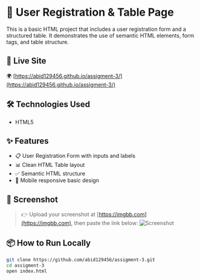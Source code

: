# 📝 User Registration & Table Page

This is a basic HTML project that includes a user registration form and a structured table. It demonstrates the use of semantic HTML elements, form tags, and table structure.

## 🔗 Live Site
🌍 [https://abid129456.github.io/assigment-3/](https://abid129456.github.io/assigment-3/)

## 🛠 Technologies Used
- HTML5

## ✨ Features
- 📋 User Registration Form with inputs and labels
- 📊 Clean HTML Table layout
- ✅ Semantic HTML structure
- 📱 Mobile responsive basic design

## 📸 Screenshot
> 👉 Upload your screenshot at [https://imgbb.com](https://imgbb.com), then paste the link below:
![Screenshot](https://i.ibb.co/YOUR-SCREENSHOT-LINK/assignment-3.png)


## 📦 How to Run Locally

```bash
git clone https://github.com/abid129456/assigment-3.git
cd assigment-3
open index.html

